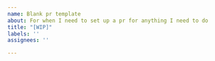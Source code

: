 ```yaml
---
name: Blank pr template
about: For when I need to set up a pr for anything I need to do
title: "[WIP]"
labels: ''
assignees: ''

---
```



